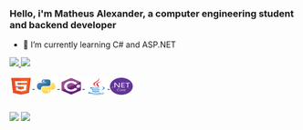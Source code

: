 ### Hello, i'm Matheus Alexander, a computer engineering student and backend developer

- 🌱 I’m currently learning C# and ASP.NET

<div allign="center">
  <a href="https://github.com/Helmont1">
  <img height="180em" src="https://github-readme-stats.vercel.app/api?username=Helmont1&show_icons=true&theme=highcontrast&include_all_commits=true&count_private=true"/>
  <img height="180em" src="https://github-readme-stats.vercel.app/api/top-langs/?username=Helmont1&layout=compact&langs_count=7&theme=highcontrast"/>
</div>
<div style="display: inline_block"><br>
  <img align="center" alt="HTML" height="30" width="40" src="https://raw.githubusercontent.com/devicons/devicon/master/icons/html5/html5-original.svg">
  <img align="center" alt="Python" height="30" width="40" src="https://raw.githubusercontent.com/devicons/devicon/master/icons/python/python-original.svg">
  <img align="center" alt="Csharp" height="30" width="40" src="https://raw.githubusercontent.com/devicons/devicon/master/icons/csharp/csharp-original.svg">
  <img align="center" alt="Java" height="30" width="40" src="https://github.com/devicons/devicon/blob/master/icons/java/java-original.svg">
  <img align="center" alt="DotNetCore" height="30" width="40" src="https://github.com/devicons/devicon/blob/master/icons/dotnetcore/dotnetcore-original.svg">
</div>
  
  ##
 
<div>
  <a href = "mailto:matheusalexalcantara@gmail.com"><img src="https://img.shields.io/badge/-Gmail-%23333?style=for-the-badge&logo=gmail&logoColor=red" target="_blank"></a>
  <a href="https://www.linkedin.com/in/matheus-alcântara-721455238" target="_blank"><img src="https://img.shields.io/badge/-LinkedIn-%230077B5?style=for-the-badge&logo=linkedin&logoColor=white" target="_blank"></a> 
</div>
